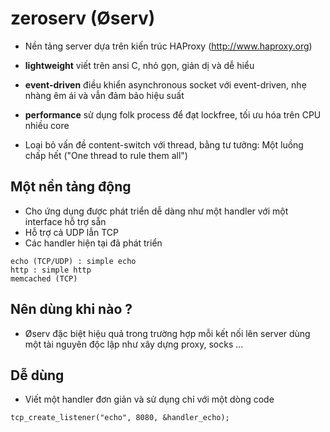 # zeroserv (Øserv)

* Nền tảng server dựa trên kiến trúc HAProxy (http://www.haproxy.org)
* **lightweight** viết trên ansi C, nhỏ gọn, giản dị và dễ hiểu
* **event-driven** điều khiển asynchronous socket với event-driven, nhẹ nhàng êm ái và vẫn đảm bảo hiệu suất
* **performance** sử dụng folk process để đạt lockfree, tối ưu hóa trên CPU nhiều core

* Loại bỏ vấn đề content-switch với thread, bằng tư tưởng: Một luồng chấp hết ("One thread to rule them all") 

## Một nền tảng động
* Cho ứng dụng được phát triển dễ dàng như một handler với một interface hỗ trợ sẵn
* Hỗ trợ cả UDP lẫn TCP
* Các handler hiện tại đã phát triển
```
echo (TCP/UDP) : simple echo
http : simple http
memcached (TCP)
```

## Nên dùng khi nào ?
* Øserv đặc biệt hiệu quả trong trường hợp mỗi kết nối lên server dùng một tài nguyên độc lập như xây dựng proxy, socks ...


## Dễ dùng
* Viết một handler đơn giản và sử dụng chỉ với một dòng code
```
tcp_create_listener("echo", 8080, &handler_echo);
```
